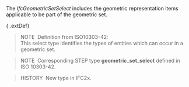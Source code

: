 ﻿The _IfcGeometricSetSelect_ includes the geometric representation items applicable to be part of the geometric set.

{ .extDef}
> NOTE&nbsp; Definition from ISO10303-42:  
> This select type identifies the types of entities which can occur in a geometric set.

> NOTE&nbsp; Corresponding STEP type **geometric_set_select** defined in ISO 10303-42.

> HISTORY&nbsp; New type in IFC2x.